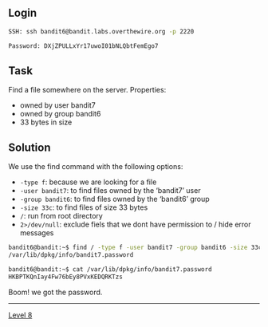 ## Login
```bash
SSH: ssh bandit6@bandit.labs.overthewire.org -p 2220
```
```bash
Password: DXjZPULLxYr17uwoI01bNLQbtFemEgo7
```
## Task
Find a file somewhere on the server. Properties:

* owned by user bandit7
* owned by group bandit6
* 33 bytes in size

## Solution
We use the find command with the following options:

* ```-type f```: because we are looking for a file
* ```-user bandit7```: to find files owned by the ‘bandit7’ user
* ```-group bandit6```: to find files owned by the ‘bandit6’ group
* ```-size 33c```: to find files of size 33 bytes
* ```/```: run from root directory
* ```2>/dev/null```: exclude fiels that we dont have permission to / hide error messages
  
```bash
bandit6@bandit:~$ find / -type f -user bandit7 -group bandit6 -size 33c 2>/dev/null
/var/lib/dpkg/info/bandit7.password
```
```bash
bandit6@bandit:~$ cat /var/lib/dpkg/info/bandit7.password
HKBPTKQnIay4Fw76bEy8PVxKEDQRKTzs
```
Boom! we got the password.
<hr>

[Level 8](Level%208.md)
